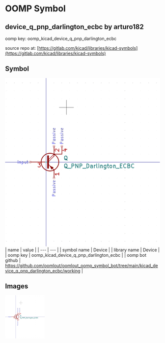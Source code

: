 # OOMP Symbol  
## device_q_pnp_darlington_ecbc  by arturo182  
  
oomp key: oomp_kicad_device_q_pnp_darlington_ecbc  
  
source repo at: [https://gitlab.com/kicad/libraries/kicad-symbols](https://gitlab.com/kicad/libraries/kicad-symbols)  
## Symbol  
  
[![working.png](working_600.png)](working.png)  
| name | value | 
| --- | --- | 
| symbol name | Device | 
| library name | Device | 
| oomp key | oomp_kicad_device_q_pnp_darlington_ecbc | 
| oomp bot github | https://github.com/oomlout/oomlout_oomp_symbol_bot/tree/main/kicad_device_q_pnp_darlington_ecbc/working | 
## Images  
  
[![working.png](working_140.png)](working.png)  
